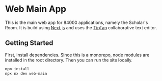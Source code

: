 # Web Main App

This is the main web app for 84000 applications, namely the Scholar's Room. It is
build using [Next.js](https://nextjs.org/) and uses the [TipTap](https://tiptap.dev/)
collaborative text editor.

## Getting Started

First, install dependencies. Since this is a monorepo, node modules are installed
in the root directory. Then you can run the site locally.

```bash
npm install
npx nx dev web-main
```
